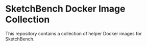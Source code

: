 # SketchBench Docker Image Collection

This repository contains a collection of helper Docker images for SketchBench.
